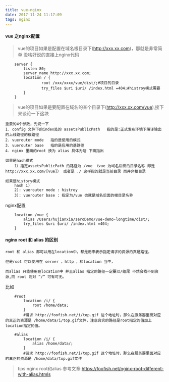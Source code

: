 ```yaml
---
title: vue-nginx
date: 2017-11-24 11:17:09
tags: nginx
---
```

#### vue 之nginx配置
> vue的项目如果是配置在域名根目录下(http://xxx.xx.com)，那就是非常简单 没啥好说的直接上nginx代码

```nginx
    server {
        listen 80;
        server_name http://xxx.xx.com;
        location / {
                root /xxx/xxxx/vue/dist/;#项目的目录
                try_files $uri $uri/ /index.html =404;#histroy模式需要
        }
    }
```
> vue的项目如果是要配置在域名的某个目录下(http://xxx.xx.com/vue),接下来谈论一下这块

    重要的4个参数，先说一下
    1. config 文件下的index处的 assetsPublicPath   指的是:正式发布环境下编译输出的上线路径的根路径
    2. vuerouter mode   指的是使用的模式
    3. vuerouter base   指的是应用的基路径
    4. nginx 里面的root 换为 alias 具体为啥 下面指出

    如果是hash模式
        1）指定assetsPublicPath 的路径为 /vue （vue 为域名后面的目录名称 即是http://xxx.xx.com/[vue]） 或者是 ./ 这样指的就是当前目录 而并非根目录

    如果是history模式
        hash 1)
        2): vuerouter mode : histroy
        3): vuerouter base : 指定为/vue 也就是域名后面的根目录名称
nginx配置
```nginx
    location /vue {
        alias /Users/hujianxia/zeroDemo/vue-demo-longtime/dist/;
        try_files $uri $uri/ /index.html =404;
    }
```
#### nginx root 和 alias 的区别

    root 和 alias 都可以用在location中，都是用来表示指定请求的资源的真是路径，

    但是root 可以使用在 server ，http ，和location 当中，

    而alias 只能使用在location中 并且alias 指定的路径一定要以/结尾 不然会找不到资源,而 root 则对 ”/” 可有可无。

比如
```nginx
    #root
        location /i/ {
            root /home/data;
        }
        #请求 http://foofish.net/i/top.gif 这个地址时，那么在服务器里面对应的真正的资源是 /home/data/i/top.gif文件，注意真实的路径是root指定的值加上location指定的值。

    #alias
        location /i/ {
            alias /home/data/;
        }
        #请求 http://foofish.net/i/top.gif 这个地址时，那么在服务器里面对应的真正的资源是 /home/data/top.gif文件

```
> tips:nginx root和alias 参考文章:https://foofish.net/nginx-root-different-with-alias.htmls

